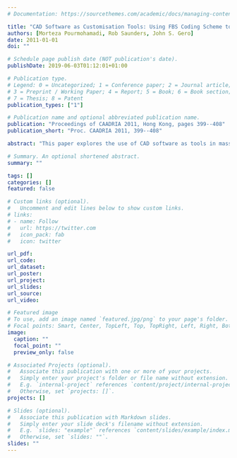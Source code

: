 ```yaml
---
# Documentation: https://sourcethemes.com/academic/docs/managing-content/

title: "CAD Software as Customisation Tools: Using FBS Coding Scheme to Understand the Behaviour of Mass Customisers"
authors: [Morteza Pourmohamadi, Rob Saunders, John S. Gero]
date: 2011-01-01
doi: ""

# Schedule page publish date (NOT publication's date).
publishDate: 2019-06-03T01:12:01+01:00

# Publication type.
# Legend: 0 = Uncategorized; 1 = Conference paper; 2 = Journal article;
# 3 = Preprint / Working Paper; 4 = Report; 5 = Book; 6 = Book section;
# 7 = Thesis; 8 = Patent
publication_types: ["1"]

# Publication name and optional abbreviated publication name.
publication: "Proceedings of CAADRIA 2011, Hong Kong, pages 399--408"
publication_short: "Proc. CAADRIA 2011, 399--408"

abstract: "This paper explores the use of CAD software as tools in mass customisation systems and discusses using protocol study methods to analyse the interactions between customers and customisation tools. Current uses of CAD software as customisation tools will be presented. The use of the Function-Behaviour-Structure coding scheme to analyse protocols from customisation sessions is discussed. A protocol from Puma footwear customisation is analysed using the LINKOgrapher software and the results presented. The paper concludes with a discussion on the utility of computational support tools to study designers/customers utilizing CAD tools for mass customisation."

# Summary. An optional shortened abstract.
summary: ""

tags: []
categories: []
featured: false

# Custom links (optional).
#   Uncomment and edit lines below to show custom links.
# links:
# - name: Follow
#   url: https://twitter.com
#   icon_pack: fab
#   icon: twitter

url_pdf:
url_code:
url_dataset:
url_poster:
url_project:
url_slides:
url_source:
url_video:

# Featured image
# To use, add an image named `featured.jpg/png` to your page's folder. 
# Focal points: Smart, Center, TopLeft, Top, TopRight, Left, Right, BottomLeft, Bottom, BottomRight.
image:
  caption: ""
  focal_point: ""
  preview_only: false

# Associated Projects (optional).
#   Associate this publication with one or more of your projects.
#   Simply enter your project's folder or file name without extension.
#   E.g. `internal-project` references `content/project/internal-project/index.md`.
#   Otherwise, set `projects: []`.
projects: []

# Slides (optional).
#   Associate this publication with Markdown slides.
#   Simply enter your slide deck's filename without extension.
#   E.g. `slides: "example"` references `content/slides/example/index.md`.
#   Otherwise, set `slides: ""`.
slides: ""
---
```


